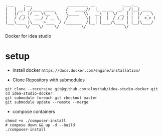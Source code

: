 ```
.___    .___                _________ __            .___.__        
|   | __| _/____ _____     /   _____//  |_ __ __  __| _/|__| ____  
|   |/ __ |/ __ \\__  \    \_____  \\   __\  |  \/ __ | |  |/  _ \
|   / /_/ \  ___/ / __ \_  /        \|  | |  |  / /_/ | |  (  <_> )
|___\____ |\___  >____  / /_______  /|__| |____/\____ | |__|\____/
         \/    \/     \/          \/                 \/            
```

Docker for idea studio

# setup

* install docker `https://docs.docker.com/engine/installation/`

* Clone Repository with submodules
```
git clone --recursive git@github.com:eloythub/idea-studio-docker.git
cd idea-studio-docker
git submodule foreach git checkout master
git submodule update --remote --merge
```

* compose containers
```
chmod +x ./composer-install
# compose down && up -d --build
./composer-install
```
